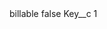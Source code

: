 <?xml version="1.0" encoding="UTF-8"?>
<CustomMetadata xmlns="http://soap.sforce.com/2006/04/metadata" xmlns:xsi="http://www.w3.org/2001/XMLSchema-instance" xmlns:xsd="http://www.w3.org/2001/XMLSchema">
    <label>billable</label>
    <protected>false</protected>
    <values>
        <field>Key__c</field>
        <value xsi:type="xsd:string">1</value>
    </values>
</CustomMetadata>
